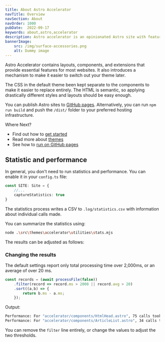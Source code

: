 ```yaml
---
title: About Astro Accelerator
navTitle: Overview
navSection: About
navOrder: 1000
pubDate:  2022-09-17
keywords: about,astro,accelerator
description: Astro accelerator is an opinionated Astro site with features to jump start your use.
bannerImage:
    src: /img/surface-accessories.png
    alt: Dummy image
---
```


Astro Accelerator contains layouts, components, and extensions that provide essential features for most websites. It also introduces a mechanism to make it easier to switch out your theme later.

The CSS in the default theme been kept separate to the components to make it easier to replace entirely. The HTML is semantic, so applying drastically different styles and layouts should be easy enough.

You can publish Astro sites to [GitHub pages](/about/github-pages/). Alternatively, you can run `npm run build` and push the `/dist/` folder to your preferred hosting infrastructure.

Where Next?

- Find out how to [get started](/about/getting-started/)
- Read more about [themes](/about/themes/)
- See how to [run on GitHub pages](/about/github-pages/)

## Statistic and performance

In general, you don't need to run statistics and performance. You can enable it in your `config.ts` file:

```typescript
const SITE: Site = {
    //...
    captureStatistics: true
}
```

The statistics process writes a CSV to `.log/statistics.csv` with information about individual calls made.

You can summarize the statistics using:

```bash
node .\src\themes\accelerator\utilities\stats.mjs
```

The results can be adjusted as follows:

### Changing the results

The default settings report only total processing time over 2,000ms, or an average of over 20 ms.

```javascript
const records = (await processFile(false))
    .filter(record => record.ms > 2000 || record.avg > 20)
    .sort((a,b) => {
        return b.ms - a.ms;
    });
```

Output:

```bash
Performance: For "accelerator/components/HtmlHead.astro", 75 calls took 4022ms (an average of 53.6267ms)
Performance: For "accelerator/components/ArticleList.astro", 34 calls took 1537ms (an average of 45.2059ms)
```

You can remove the `filter` line entirely, or change the values to adjust the two thresholds.
